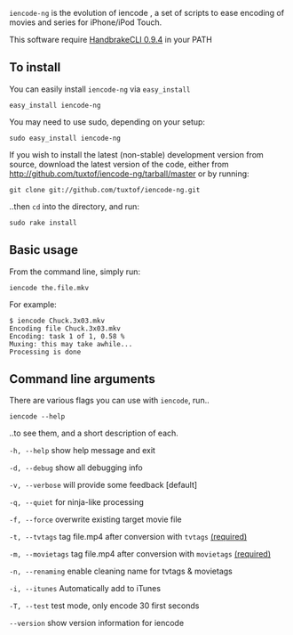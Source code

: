 `iencode-ng` is the evolution of iencode , a set of scripts to ease encoding of movies and series for iPhone/iPod Touch.

This software require [HandbrakeCLI 0.9.4][handbrakecli] in your PATH

## To install

You can easily install `iencode-ng` via `easy_install`

    easy_install iencode-ng

You may need to use sudo, depending on your setup:

    sudo easy_install iencode-ng

If you wish to install the latest (non-stable) development version from source, download the latest version of the code, either from <http://github.com/tuxtof/iencode-ng/tarball/master> or by running:

	git clone git://github.com/tuxtof/iencode-ng.git

..then `cd` into the directory, and run:

	sudo rake install

## Basic usage

From the command line, simply run:

	iencode the.file.mkv
	
For example:

	$ iencode Chuck.3x03.mkv
	Encoding file Chuck.3x03.mkv
	Encoding: task 1 of 1, 0.58 %
	Muxing: this may take awhile...
	Processing is done

## Command line arguments

There are various flags you can use with `iencode`, run..

    iencode --help

..to see them, and a short description of each.



`-h, --help` show help message and exit

`-d, --debug` show all debugging info

`-v, --verbose` will provide some feedback [default]

`-q, --quiet` for ninja-like processing

`-f, --force` overwrite existing target movie file

`-t, --tvtags` tag file.mp4 after conversion with `tvtags` [(required)][tvtags]

`-m, --movietags` tag file.mp4 after conversion with `movietags` [(required)][movietags]

`-n, --renaming` enable cleaning name for tvtags & movietags

`-i, --itunes` Automatically add to iTunes
	
`-T, --test` test mode, only encode 30 first seconds

`--version` show  version information for iencode


[handbrakecli]: http://handbrake.fr/downloads.php
[tvtags]: http://github.com/tuxtof/tvtags
[movietags]: http://github.com/tuxtof/movietags